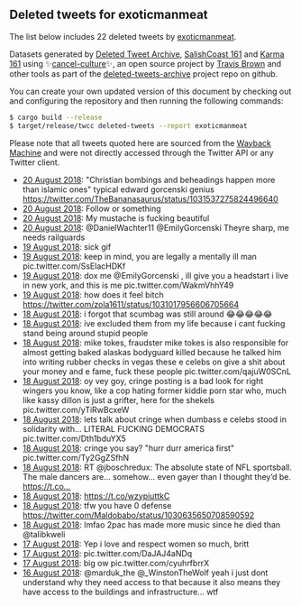 ## Deleted tweets for exoticmanmeat

The list below includes 22 deleted tweets by
[exoticmanmeat](https://twitter.com/exoticmanmeat).



Datasets generated by [Deleted Tweet Archive](https://twitter.com/deletedtweet161), 
[SalishCoast 161](https://twitter.com/SalishCoastA) and [Karma 161](https://twitter.com/KarmaOneSixOne) 
using ✨[cancel-culture](https://github.com/travisbrown/cancel-culture)✨, an open source project by 
[Travis Brown](https://twitter.com/travisbrown) and other tools as part of the 
[deleted-tweets-archive](https://github.com/salcoast/deleted-tweets-archive/) project repo on github.

You can create your own updated version of this document by checking out and configuring the
repository and then running the following commands:

```bash
$ cargo build --release
$ target/release/twcc deleted-tweets --report exoticmanmeat
```

Please note that all tweets quoted here are sourced from the
[Wayback Machine](https://web.archive.org) and were not directly accessed through the Twitter API or
any Twitter client.

* [20 August 2018](https://web.archive.org/web/20180820140542/https://twitter.com/ExoticManMeat/status/1031537980203315204): "Christian bombings and beheadings happen more than islamic ones" typical edward gorcenski genius https://twitter.com/TheBananasaurus/status/1031537275824496640
* [20 August 2018](https://web.archive.org/web/20180820021028/https://twitter.com/ExoticManMeat/status/1031362802894745600): Follow or something
* [20 August 2018](https://web.archive.org/web/20180820091243/https://twitter.com/ExoticManMeat/status/1031284278783602688): My mustache is fucking beautiful
* [20 August 2018](https://web.archive.org/web/20180820002333/https://twitter.com/ExoticManMeat/status/1031335896434585600): @DanielWachter11 @EmilyGorcenski Theyre sharp, me needs railguards
* [19 August 2018](https://web.archive.org/web/20180820091243/https://twitter.com/ExoticManMeat/status/1031284278783602688): sick gif
* [19 August 2018](https://web.archive.org/web/20180820091243/https://twitter.com/ExoticManMeat/status/1031284278783602688): keep in mind, you are legally a mentally ill man pic.twitter.com/SsElacHDKf
* [19 August 2018](https://web.archive.org/web/20180820091243/https://twitter.com/ExoticManMeat/status/1031284278783602688): dox me  @EmilyGorcenski , ill give you a headstart  i live in new york, and this is me pic.twitter.com/WakmVhhY49
* [19 August 2018](https://web.archive.org/web/20180819053617/https://twitter.com/ExoticManMeat/status/1031018436523044869): how does it feel bitch https://twitter.com/zola1611/status/1031017956606705664
* [18 August 2018](https://web.archive.org/web/20180819004010/https://twitter.com/ExoticManMeat/status/1030961520765804544): i forgot that scumbag was still around 😂😂😂😂😂
* [18 August 2018](https://web.archive.org/web/20180819003946/https://twitter.com/ExoticManMeat/status/1030959693408231424): ive excluded them from my life because i cant fucking stand being around stupid people
* [18 August 2018](https://web.archive.org/web/20180819003937/https://twitter.com/ExoticManMeat/status/1030956369271287808): mike tokes, fraudster  mike tokes is also responsible for almost getting baked alaskas bodyguard killed because he talked him into writing rubber checks in vegas  these e celebs on give a shit about your money and e fame, fuck these people pic.twitter.com/qajuW0SCnL
* [18 August 2018](https://web.archive.org/web/20180819003937/https://twitter.com/ExoticManMeat/status/1030956369271287808): oy vey goy, cringe posting is a bad look for right wingers  you know, like a cop hating former kiddie porn star who, much like kassy dillon is just a grifter, here for the shekels pic.twitter.com/yTiRwBcxeW
* [18 August 2018](https://web.archive.org/web/20180819003937/https://twitter.com/ExoticManMeat/status/1030956369271287808): lets talk about cringe when dumbass e celebs stood in solidarity with... LITERAL FUCKING DEMOCRATS pic.twitter.com/Dth1bduYX5
* [18 August 2018](https://web.archive.org/web/20180819003937/https://twitter.com/ExoticManMeat/status/1030956369271287808): cringe you say?  "hurr durr america first" pic.twitter.com/Ty2GgZSfhN
* [18 August 2018](https://web.archive.org/web/20180818223640/https://twitter.com/ExoticManMeat/status/1030946610497368064): RT @jboschredux: The absolute state of NFL sportsball. The male dancers are... somehow... even gayer than I thought they’d be. https://t.co…
* [18 August 2018](https://web.archive.org/web/20180818180555/https://twitter.com/ExoticManMeat/status/1030878474041524224): https://t.co/wzypiuttkC
* [18 August 2018](https://web.archive.org/web/20180818023541/https://twitter.com/ExoticManMeat/status/1030644364685570049): tfw you have 0 defense https://twitter.com/Maldobabo/status/1030635650708590592
* [18 August 2018](https://web.archive.org/web/20180818012801/https://twitter.com/ExoticManMeat/status/1030627344267051009): lmfao 2pac has made more music since he died than @talibkweli
* [17 August 2018](https://web.archive.org/web/20180817040450/https://twitter.com/ExoticManMeat/status/1030304420595159045): Yep i love and respect women so much, britt
* [17 August 2018](https://web.archive.org/web/20180817002155/https://twitter.com/ExoticManMeat/status/1030247871944314880): pic.twitter.com/DaJAJ4aNDq
* [17 August 2018](https://web.archive.org/web/20180817002155/https://twitter.com/ExoticManMeat/status/1030247871944314880): big ow pic.twitter.com/cyuhrfbrrX
* [16 August 2018](https://web.archive.org/web/20180816221711/https://twitter.com/ExoticManMeat/status/1030216931633258497): @marduk_the @_WinstonTheWolf yeah i just dont understand why they need access to that because it also means they have access to the buildings and infrastructure... wtf
